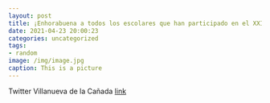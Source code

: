 ```yaml
---
layout: post
title: ¡Enhorabuena a todos los escolares que han participado en el XXIX Concurso de Cuentos Infantil y Juvenil ✍️📚 y gracias a sus pro...
date: 2021-04-23 20:00:23
categories: uncategorized
tags:
- random
image: /img/image.jpg
caption: This is a picture
---
```

Twitter Villanueva de la Cañada [link](https://twitter.com/AytoVDLCanada/status/1385595523697102848)
